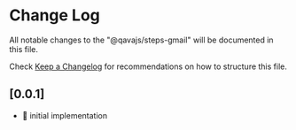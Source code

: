 # Change Log

All notable changes to the "@qavajs/steps-gmail" will be documented in this file.

Check [Keep a Changelog](http://keepachangelog.com/) for recommendations on how to structure this file.

## [0.0.1]
- :rocket: initial implementation
